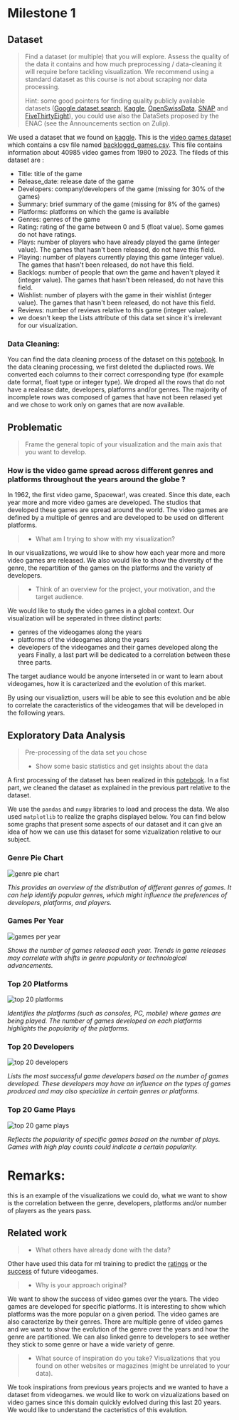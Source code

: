 # Milestone 1

## Dataset

> Find a dataset (or multiple) that you will explore. Assess the quality of the data it contains and how much preprocessing / data-cleaning it will require before tackling visualization. We recommend using a standard dataset as this course is not about scraping nor data processing.
>
> Hint: some good pointers for finding quality publicly available datasets ([Google dataset search](https://datasetsearch.research.google.com/), [Kaggle](https://www.kaggle.com/datasets), [OpenSwissData](https://opendata.swiss/en/), [SNAP](https://snap.stanford.edu/data/) and [FiveThirtyEight](https://data.fivethirtyeight.com/)), you could use also the DataSets proposed by the ENAC (see the Announcements section on Zulip).

We used a dataset that we found on [kaggle](https://www.kaggle.com/). This is the [video games dataset](https://www.kaggle.com/datasets/matheusfonsecachaves/popular-video-games) which contains a csv file named [backloggd_games.csv](/data/backloggd_games.csv). This file contains information about 40985 video games from 1980 to 2023. The fileds of this dataset are :
- Title: title of the game
- Release_date: release date of the game
- Developers: company/developers of the game (missing for 30% of the games)
- Summary: brief summary of the game (missing for 8% of the games)
- Platforms: platforms on which the game is available
- Genres: genres of the game
- Rating: rating of the game between 0 and 5 (float value). Some games do not have ratings.
- Plays: number of players who have already played the game (integer value). The games that hasn't been released, do not have this field.
- Playing: number of players currently playing this game (integer value). The games that hasn't been released, do not have this field.
- Backlogs: number of people that own the game and haven't played it (integer value). The games that hasn't been released, do not have this field.
- Wishlist: number of players with the game in their wishlist (integer value). The games that hasn't been released, do not have this field.
- Reviews: number of reviews relative to this game (integer value).
- we doesn't keep the Lists attribute of this data set since it's irrelevant for our visualization. 

### Data Cleaning:
You can find the data cleaning process of the dataset on this [notebook](/milestone_1/data_processing_games.ipynb). In the data cleaning processing, we first deleted the dupliacted rows. We converted each columns to their correct corresponding type (for example date format, float type or integer type). We droped all the rows that do not have a realease date, developers, platforms and/or genres. The majority of incomplete rows was composed of games that have not been relased yet and we chose to work only on games that are now available.

## Problematic

> Frame the general topic of your visualization and the main axis that you want to develop.

###  How is the video game spread across different genres and platforms throughout the years around the globe ?

In 1962, the first video game, Spacewar!, was created. Since this date, each year more and more video games are developed. The studios that developed these games are spread around the world. The video games are defined by a multiple of genres and are developed to be used on different platforms. 

> - What am I trying to show with my visualization?

In our visualizations, we would like to show how each year more and more video games are released. We also would like to show the diversity of the genre, the repartition of the games on the platforms and the variety of developers.

> - Think of an overview for the project, your motivation, and the target audience.

We would like to study the video games in a global context. Our visualization will be seperated in three distinct parts:
- genres of the videogames along the years
- platforms of the videogames along the years
- developers of the videogames and their games developed along the years
Finally, a last part will be dedicated to a correlation between these three parts.

The target audiance would be anyone interseted in or want to learn about videogames, how it is caracterized and the evolution of this market.

By using our visualiztion, users will be able to see this evolution and be able to correlate the caracteristics of the videogames that will be developed in the following years.

## Exploratory Data Analysis

> Pre-processing of the data set you chose
> - Show some basic statistics and get insights about the data

A first processing of the dataset has been realized in this [notebook](/milestone_1/data_processing_games.ipynb). In a fist part, we cleaned the dataset as explained in the previous part relative to the dataset.

We use the `pandas` and `numpy` libraries to load and process the data. We also used `matplotlib` to realize the graphs displayed below. You can find below some graphs that present some aspects of our dataset and it can give an idea of how we can use this dataset for some vizualization relative to our subject.

### Genre Pie Chart
![genre pie chart](image/genre_pie_chart.png)

*This provides an overview of the distribution of different genres of games.
It can help identify popular genres, which might influence the preferences of developers, platforms, and players.*

### Games Per Year
![games per year](image/game_per_year.png)

*Shows the number of games released each year.
Trends in game releases may correlate with shifts in genre popularity or technological advancements.*

### Top 20 Platforms
![top 20 platforms](image/top_20_platforms.png)

*Identifies the platforms (such as consoles, PC, mobile) where games are being played.
The number of games developed on each platforms highlights the popularity of the platforms.*

### Top 20 Developers
![top 20 developers](image/top_20_developers.png)

*Lists the most successful game developers based on the number of games developed.
These developers may have an influence on the types of games produced and may also specialize in certain genres or platforms.*

### Top 20 Game Plays
![top 20 game plays](image/top_20_games_plays.png)

*Reflects the popularity of specific games based on the number of plays.
Games with high play counts could indicate a certain popularity.*

# Remarks: 
this is an example of the visualizations we could do, what we want to show is the correlation between the genre, developers, platforms and/or number of players as the years pass.


## Related work


> - What others have already done with the data?

Other have used this data for ml training to predict the [ratings](https://www.kaggle.com/code/dima806/rating-prediction-ml-shap) or the [success](https://www.kaggle.com/code/xreina8/predicting-video-game-success-a-machine-l-appr) of future videogames.

> - Why is your approach original?

We want to show the success of video games over the years. The video games are developed for specific platforms. It is interesting to show which platforms was the more popular on a given period. The video games are also caracterize by their genres. There are multiple genre of video games and we want to show the evolution of the genre over the years and how the genre are partitioned. We can also linked genre to developers to see wether they stick to some genre or have a wide variety of genre.

> - What source of inspiration do you take? Visualizations that you found on other websites or magazines (might be unrelated to your data).

We took inspirations from previous years projects and we wanted to have a dataset from videogames. we would like to work on vizualizations based on video games since this domain quickly evlolved during this last 20 years. We would like to understand the cacteristics of this evalution.
